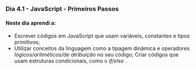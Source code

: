 ### Dia 4.1 - JavaScript - Primeiros Passos

#### Neste dia aprendi a:

- Escrever códigos em JavaScript que usam variáveis, constantes e tipos primitivos;
- Utilizar conceitos da linguagem como a tipagem dinâmica e operadores *lógicos/aritméticos/de atribuição* no seu código;
Criar códigos que usam estruturas condicionais, como o *if/else* .